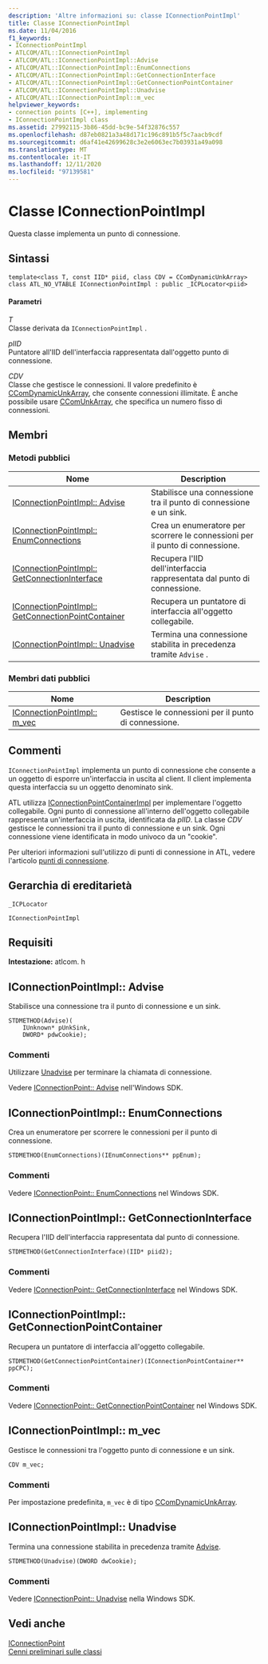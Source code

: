 ```yaml
---
description: 'Altre informazioni su: classe IConnectionPointImpl'
title: Classe IConnectionPointImpl
ms.date: 11/04/2016
f1_keywords:
- IConnectionPointImpl
- ATLCOM/ATL::IConnectionPointImpl
- ATLCOM/ATL::IConnectionPointImpl::Advise
- ATLCOM/ATL::IConnectionPointImpl::EnumConnections
- ATLCOM/ATL::IConnectionPointImpl::GetConnectionInterface
- ATLCOM/ATL::IConnectionPointImpl::GetConnectionPointContainer
- ATLCOM/ATL::IConnectionPointImpl::Unadvise
- ATLCOM/ATL::IConnectionPointImpl::m_vec
helpviewer_keywords:
- connection points [C++], implementing
- IConnectionPointImpl class
ms.assetid: 27992115-3b86-45dd-bc9e-54f32876c557
ms.openlocfilehash: d87eb0821a3a48d171c196c891b5f5c7aacb9cdf
ms.sourcegitcommit: d6af41e42699628c3e2e6063ec7b03931a49a098
ms.translationtype: MT
ms.contentlocale: it-IT
ms.lasthandoff: 12/11/2020
ms.locfileid: "97139581"
---
```

# <a name="iconnectionpointimpl-class"></a>Classe IConnectionPointImpl

Questa classe implementa un punto di connessione.

## <a name="syntax"></a>Sintassi

```
template<class T, const IID* piid, class CDV = CComDynamicUnkArray>
class ATL_NO_VTABLE IConnectionPointImpl : public _ICPLocator<piid>
```

#### <a name="parameters"></a>Parametri

*T*<br/>
Classe derivata da `IConnectionPointImpl` .

*pIID*<br/>
Puntatore all'IID dell'interfaccia rappresentata dall'oggetto punto di connessione.

*CDV*<br/>
Classe che gestisce le connessioni. Il valore predefinito è [CComDynamicUnkArray](../../atl/reference/ccomdynamicunkarray-class.md), che consente connessioni illimitate. È anche possibile usare [CComUnkArray](../../atl/reference/ccomunkarray-class.md), che specifica un numero fisso di connessioni.

## <a name="members"></a>Membri

### <a name="public-methods"></a>Metodi pubblici

|Nome|Description|
|----------|-----------------|
|[IConnectionPointImpl:: Advise](#advise)|Stabilisce una connessione tra il punto di connessione e un sink.|
|[IConnectionPointImpl:: EnumConnections](#enumconnections)|Crea un enumeratore per scorrere le connessioni per il punto di connessione.|
|[IConnectionPointImpl:: GetConnectionInterface](#getconnectioninterface)|Recupera l'IID dell'interfaccia rappresentata dal punto di connessione.|
|[IConnectionPointImpl:: GetConnectionPointContainer](#getconnectionpointcontainer)|Recupera un puntatore di interfaccia all'oggetto collegabile.|
|[IConnectionPointImpl:: Unadvise](#unadvise)|Termina una connessione stabilita in precedenza tramite `Advise` .|

### <a name="public-data-members"></a>Membri dati pubblici

|Nome|Description|
|----------|-----------------|
|[IConnectionPointImpl:: m_vec](#m_vec)|Gestisce le connessioni per il punto di connessione.|

## <a name="remarks"></a>Commenti

`IConnectionPointImpl` implementa un punto di connessione che consente a un oggetto di esporre un'interfaccia in uscita al client. Il client implementa questa interfaccia su un oggetto denominato sink.

ATL utilizza [IConnectionPointContainerImpl](../../atl/reference/iconnectionpointcontainerimpl-class.md) per implementare l'oggetto collegabile. Ogni punto di connessione all'interno dell'oggetto collegabile rappresenta un'interfaccia in uscita, identificata da *pIID*. La classe *CDV* gestisce le connessioni tra il punto di connessione e un sink. Ogni connessione viene identificata in modo univoco da un "cookie".

Per ulteriori informazioni sull'utilizzo di punti di connessione in ATL, vedere l'articolo [punti di connessione](../../atl/atl-connection-points.md).

## <a name="inheritance-hierarchy"></a>Gerarchia di ereditarietà

`_ICPLocator`

`IConnectionPointImpl`

## <a name="requirements"></a>Requisiti

**Intestazione:** atlcom. h

## <a name="iconnectionpointimpladvise"></a><a name="advise"></a> IConnectionPointImpl:: Advise

Stabilisce una connessione tra il punto di connessione e un sink.

```
STDMETHOD(Advise)(
    IUnknown* pUnkSink,
    DWORD* pdwCookie);
```

### <a name="remarks"></a>Commenti

Utilizzare [Unadvise](#unadvise) per terminare la chiamata di connessione.

Vedere [IConnectionPoint:: Advise](/windows/win32/api/ocidl/nf-ocidl-iconnectionpoint-advise) nell'Windows SDK.

## <a name="iconnectionpointimplenumconnections"></a><a name="enumconnections"></a> IConnectionPointImpl:: EnumConnections

Crea un enumeratore per scorrere le connessioni per il punto di connessione.

```
STDMETHOD(EnumConnections)(IEnumConnections** ppEnum);
```

### <a name="remarks"></a>Commenti

Vedere [IConnectionPoint:: EnumConnections](/windows/win32/api/ocidl/nf-ocidl-iconnectionpoint-enumconnections) nel Windows SDK.

## <a name="iconnectionpointimplgetconnectioninterface"></a><a name="getconnectioninterface"></a> IConnectionPointImpl:: GetConnectionInterface

Recupera l'IID dell'interfaccia rappresentata dal punto di connessione.

```
STDMETHOD(GetConnectionInterface)(IID* piid2);
```

### <a name="remarks"></a>Commenti

Vedere [IConnectionPoint:: GetConnectionInterface](/windows/win32/api/ocidl/nf-ocidl-iconnectionpoint-getconnectioninterface) nel Windows SDK.

## <a name="iconnectionpointimplgetconnectionpointcontainer"></a><a name="getconnectionpointcontainer"></a> IConnectionPointImpl:: GetConnectionPointContainer

Recupera un puntatore di interfaccia all'oggetto collegabile.

```
STDMETHOD(GetConnectionPointContainer)(IConnectionPointContainer** ppCPC);
```

### <a name="remarks"></a>Commenti

Vedere [IConnectionPoint:: GetConnectionPointContainer](/windows/win32/api/ocidl/nf-ocidl-iconnectionpoint-getconnectionpointcontainer) nel Windows SDK.

## <a name="iconnectionpointimplm_vec"></a><a name="m_vec"></a> IConnectionPointImpl:: m_vec

Gestisce le connessioni tra l'oggetto punto di connessione e un sink.

```
CDV m_vec;
```

### <a name="remarks"></a>Commenti

Per impostazione predefinita, `m_vec` è di tipo [CComDynamicUnkArray](../../atl/reference/ccomdynamicunkarray-class.md).

## <a name="iconnectionpointimplunadvise"></a><a name="unadvise"></a> IConnectionPointImpl:: Unadvise

Termina una connessione stabilita in precedenza tramite [Advise](#advise).

```
STDMETHOD(Unadvise)(DWORD dwCookie);
```

### <a name="remarks"></a>Commenti

Vedere [IConnectionPoint:: Unadvise](/windows/win32/api/ocidl/nf-ocidl-iconnectionpoint-unadvise) nella Windows SDK.

## <a name="see-also"></a>Vedi anche

[IConnectionPoint](/windows/win32/api/ocidl/nn-ocidl-iconnectionpoint)<br/>
[Cenni preliminari sulle classi](../../atl/atl-class-overview.md)
